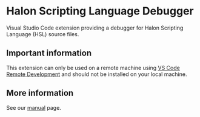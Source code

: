 # Halon Scripting Language Debugger
Visual Studio Code extension providing a debugger for Halon Scripting Language (HSL) source files.

## Important information
This extension can only be used on a remote machine using [VS Code Remote Development](https://code.visualstudio.com/docs/remote/remote-overview) and should not be installed on your local machine.

## More information

See our [manual](https://docs.halon.io/manual/vscode.html) page.